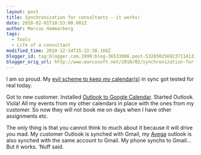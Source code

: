 ```yaml
---
layout: post
title: Synchronization for consultants – it works!
date: 2010-02-01T18:53:00.001Z
author: Marcus Hammarberg
tags:
  - Tools
  - Life of a consultant
modified_time: 2010-12-14T15:22:38.166Z
blogger_id: tag:blogger.com,1999:blog-36533086.post-5328502569237114133
blogger_orig_url: http://www.marcusoft.net/2010/02/synchronization-for-consultants-it.html
---
```




I am so proud. My <a
href="http://www.marcusoft.net/2009/09/synchronization-for-consultants-how-i.html"
target="_blank">evil scheme to keep my calendar(s)</a> in sync got
tested for real today.

Got to new customer. Installed [Outlook to Google
Calendar](http://www.google.com/support/mobile/bin/answer.py?hl=en&answer=138636).
Started Outlook. Viola! All my events from my other calendars in place
with the ones from my customer. So now they will not book me on days
when I have other assignments etc.

The only thing is that you cannot think to much about it because it will
drive you mad. My customer Outlook is synched with Gmail, my
<a href="http://www.avegagroup.se" target="_blank">Avega</a> outlook is
also synched with the same account to Gmail. My phone synchs to Gmail…
But it works. ‘Nuff said.
